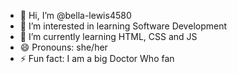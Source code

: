 - 👋 Hi, I’m @bella-lewis4580
- 👀 I’m interested in learning Software Development
- 🌱 I’m currently learning HTML, CSS and JS
- 😄 Pronouns: she/her
- ⚡ Fun fact: I am a big Doctor Who fan

<!---
bella-lewis4580/bella-lewis4580 is a ✨ special ✨ repository because its `README.md` (this file) appears on your GitHub profile.
You can click the Preview link to take a look at your changes.
--->
